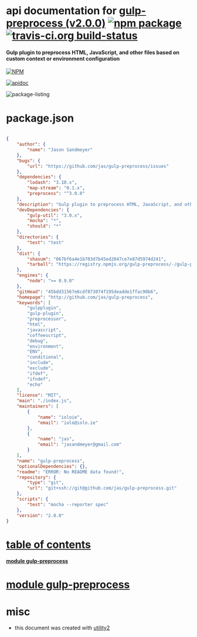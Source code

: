 # api documentation for  [gulp-preprocess (v2.0.0)](http://github.com/jas/gulp-preprocess)  [![npm package](https://img.shields.io/npm/v/npmdoc-gulp-preprocess.svg?style=flat-square)](https://www.npmjs.org/package/npmdoc-gulp-preprocess) [![travis-ci.org build-status](https://api.travis-ci.org/npmdoc/node-npmdoc-gulp-preprocess.svg)](https://travis-ci.org/npmdoc/node-npmdoc-gulp-preprocess)
#### Gulp plugin to preprocess HTML, JavaScript, and other files based on custom context or environment configuration

[![NPM](https://nodei.co/npm/gulp-preprocess.png?downloads=true)](https://www.npmjs.com/package/gulp-preprocess)

[![apidoc](https://npmdoc.github.io/node-npmdoc-gulp-preprocess/build/screen-capture.buildNpmdoc.browser._2Fhome_2Ftravis_2Fbuild_2Fnpmdoc_2Fnode-npmdoc-gulp-preprocess_2Ftmp_2Fbuild_2Fapidoc.html.png)](https://npmdoc.github.io/node-npmdoc-gulp-preprocess/build..beta..travis-ci.org/apidoc.html)

![package-listing](https://npmdoc.github.io/node-npmdoc-gulp-preprocess/build/screen-capture.npmPackageListing.svg)



# package.json

```json

{
    "author": {
        "name": "Jason Sandmeyer"
    },
    "bugs": {
        "url": "https://github.com/jas/gulp-preprocess/issues"
    },
    "dependencies": {
        "lodash": "3.10.x",
        "map-stream": "0.1.x",
        "preprocess": "^3.0.0"
    },
    "description": "Gulp plugin to preprocess HTML, JavaScript, and other files based on custom context or environment configuration",
    "devDependencies": {
        "gulp-util": "3.0.x",
        "mocha": "*",
        "should": "*"
    },
    "directories": {
        "test": "test"
    },
    "dist": {
        "shasum": "067bf6a4e1b703d7b45ed2047ce7e87d5974d241",
        "tarball": "https://registry.npmjs.org/gulp-preprocess/-/gulp-preprocess-2.0.0.tgz"
    },
    "engines": {
        "node": ">= 0.9.0"
    },
    "gitHead": "45bdd31567e6cdf873074f195deadde1ffac90b6",
    "homepage": "http://github.com/jas/gulp-preprocess",
    "keywords": [
        "gulpplugin",
        "gulp-plugin",
        "preprocessor",
        "html",
        "javascript",
        "coffeescript",
        "debug",
        "environment",
        "ENV",
        "conditional",
        "include",
        "exclude",
        "ifdef",
        "ifndef",
        "echo"
    ],
    "license": "MIT",
    "main": "./index.js",
    "maintainers": [
        {
            "name": "ioloie",
            "email": "iolo@iolo.ie"
        },
        {
            "name": "jas",
            "email": "jasandmeyer@gmail.com"
        }
    ],
    "name": "gulp-preprocess",
    "optionalDependencies": {},
    "readme": "ERROR: No README data found!",
    "repository": {
        "type": "git",
        "url": "git+ssh://git@github.com/jas/gulp-preprocess.git"
    },
    "scripts": {
        "test": "mocha --reporter spec"
    },
    "version": "2.0.0"
}
```



# <a name="apidoc.tableOfContents"></a>[table of contents](#apidoc.tableOfContents)

#### [module gulp-preprocess](#apidoc.module.gulp-preprocess)



# <a name="apidoc.module.gulp-preprocess"></a>[module gulp-preprocess](#apidoc.module.gulp-preprocess)



# misc
- this document was created with [utility2](https://github.com/kaizhu256/node-utility2)
